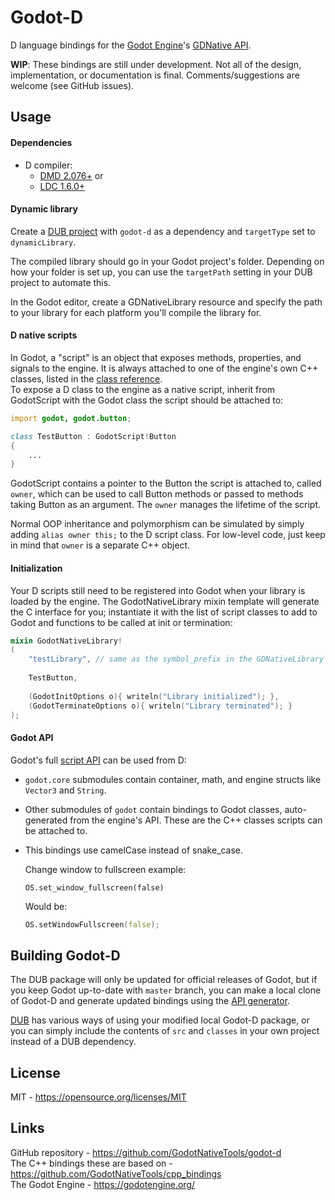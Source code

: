 Godot-D
=======
D language bindings for the [Godot Engine](https://godotengine.org/)'s
[GDNative API](https://github.com/GodotNativeTools/godot_headers).

**WIP**: These bindings are still under development. Not all of the design,
implementation, or documentation is final. Comments/suggestions are welcome
(see GitHub issues).

Usage
-----
#### Dependencies
- D compiler:
  - [DMD 2.076+](https://dlang.org/download.html#dmd) or
  - [LDC 1.6.0+](https://github.com/ldc-developers/ldc#from-a-pre-built-package)

#### Dynamic library
Create a [DUB project](https://code.dlang.org/getting_started) with `godot-d`
as a dependency and `targetType` set to `dynamicLibrary`.

The compiled library should go in your Godot project's folder. Depending on how
your folder is set up, you can use the `targetPath` setting in your DUB project
to automate this.

In the Godot editor, create a GDNativeLibrary resource and specify the path to
your library for each platform you'll compile the library for.

#### D native scripts
In Godot, a "script" is an object that exposes methods, properties, and signals
to the engine. It is always attached to one of the engine's own C++ classes,
listed in the [class reference](http://docs.godotengine.org/en/latest/classes/).  
To expose a D class to the engine as a native script, inherit from GodotScript
with the Godot class the script should be attached to:  
```D
import godot, godot.button;

class TestButton : GodotScript!Button
{
	...
}
```
GodotScript contains a pointer to the Button the script is attached to, called
`owner`, which can be used to call Button methods or passed to methods taking
Button as an argument. The `owner` manages the lifetime of the script.

Normal OOP inheritance and polymorphism can be simulated by simply adding
`alias owner this;` to the D script class. For low-level code, just keep in
mind that `owner` is a separate C++ object.

#### Initialization
Your D scripts still need to be registered into Godot when your library is
loaded by the engine. The GodotNativeLibrary mixin template will generate the
C interface for you; instantiate it with the list of script classes to add to
Godot and functions to be called at init or termination:  
```D
mixin GodotNativeLibrary!
(
	"testLibrary", // same as the symbol_prefix in the GDNativeLibrary resource
	
	TestButton,
	
	(GodotInitOptions o){ writeln("Library initialized"); },
	(GodotTerminateOptions o){ writeln("Library terminated"); }
);
```

#### Godot API
Godot's full [script API](http://docs.godotengine.org/) can be used from D:  
- `godot.core` submodules contain container, math, and engine structs like
  `Vector3` and `String`.
- Other submodules of `godot` contain bindings to Godot classes, auto-generated
  from the engine's API. These are the C++ classes scripts can be attached to.
- This bindings use camelCase instead of snake_case.

  Change window to fullscreen example:
  ```GDSCRIPT
  OS.set_window_fullscreen(false)
  ```
  Would be:
  ```D
  OS.setWindowFullscreen(false);
  ```

Building Godot-D
----------------
The DUB package will only be updated for official releases of Godot, but if you
keep Godot up-to-date with `master` branch, you can make a local clone of
Godot-D and generate updated bindings using the [API generator](generator/README.md).

[DUB](https://code.dlang.org/getting_started) has various ways of using your
modified local Godot-D package, or you can simply include the contents of `src`
and `classes` in your own project instead of a DUB dependency.

License
-------
MIT - <https://opensource.org/licenses/MIT>  

Links
-----
GitHub repository - <https://github.com/GodotNativeTools/godot-d>  
The C++ bindings these are based on - <https://github.com/GodotNativeTools/cpp_bindings>  
The Godot Engine - <https://godotengine.org/>  
